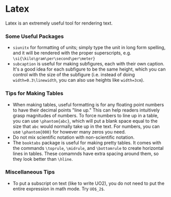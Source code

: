 # Latex

Latex is an extremely useful tool for rendering text.

### Some Useful Packages

- `siunitx` for formatting of units; simply type the unit in long form spelling, and it will be rendered with the proper superscripts, e.g. `\si{\kilo\gram\per\second\per\meter}`
- `subcaption` is useful for making subfigures, each with their own caption. It's a good idea for each subfigure to be the same height, which you can control with the size of the subfigure (i.e. instead of doing `width=0.3\linewidth`, you can also use heights like `width=3cm`).

### Tips for Making Tables

- When making tables, useful formatting is for any floating point numbers to have their decimal points "line up." This can help readers intuitively grasp magnitudes of numbers. To force numbers to line up in a table, you can use `\phantom{abc}`, which will put a blank space equal to the size that `abc` would normally take up in the text. For numbers, you can use `\phantom{000}` for however many zeros you need.
- Do not mix scientific notation with non-scientific notation.
- The `booktabs` package is useful for making pretty tables. It comes with the commands `\toprule`, `\midrule`, and `\bottomrule` to create horizontal lines in tables. These comamnds have extra spacing around them, so they look better than `\hline`.

### Miscellaneous Tips

- To put a subscript on text (like to write UO2), you do not need to put the entire expression in math mode. Try `UO$_2$`.
